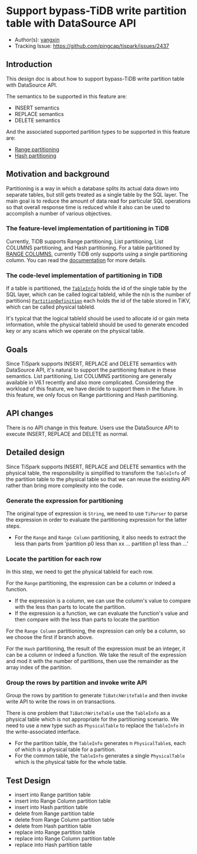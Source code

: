 # Support bypass-TiDB write partition table with DataSource API

- Author(s): [yangxin](http://github.com/xuanyu66)
- Tracking Issue: https://github.com/pingcap/tispark/issues/2437

## Introduction

This design doc is about how to support bypass-TiDB write partition table with DataSource API.

The semantics to be supported in this feature are:

- INSERT semantics
- REPLACE semantics
- DELETE semantics

And the associated supported partition types to be supported in this feature are:

- [Range partitioning](https://docs.pingcap.com/tidb/dev/partitioned-table#range-partitioning)
- [Hash partitioning](https://docs.pingcap.com/tidb/dev/partitioned-table#hash-partitioning)

## Motivation and background

Partitioning is a way in which a database splits its actual data down into separate tables, but
still gets treated as a single table by the SQL layer.
The main goal is to reduce the amount of data read for particular SQL operations so that overall
response time is reduced while it also can be used to accomplish a number of various objectives.

### The feature-level implementation of partitioning in TiDB

Currently, TiDB supports Range partitioning, List partitioning, List COLUMNS partitioning, and Hash
partitioning.
For a table partitioned by [RANGE COLUMNS](https://dev.mysql.com/doc/refman/5.7/en/partitioning-columns-range.html),
currently TiDB only supports using a single partitioning column.
You can read the [documentation](https://docs.pingcap.com/tidb/dev/partitioned-table#list-partitioning) for more
details.

### The code-level implementation of partitioning in TiDB

If a table is partitioned,
the [`TableInfo`](https://github.com/pingcap/tidb/blob/v6.1.0/parser/model/model.go#L370-L447) holds
the id of the single table by the SQL layer, which can be called logical tableId,
while the n(n is the number of partitions)
[`PartitionDefinition`](https://github.com/pingcap/tidb/blob/v6.1.0/parser/model/model.go#L1076-L1084)
each holds the id of the table stored in TiKV, which can be called physical tableId.

It's typical that the logical tableId should be used to allocate id or gain meta information, while
the physical tableId should be used to generate encoded key or any scans which we operate on the
physical table.

## Goals

Since TiSpark supports INSERT, REPLACE and DELETE semantics with DataSource API, it's natural to
support the partitioning feature in these semantics.
List partitioning, List COLUMNS partitioning are generally available in V6.1 recently and also more
complicated. Considering the workload of this feature, we have decide to support them in the future.
In this feature, we only focus on Range partitioning and Hash partitioning.

## API changes

There is no API change in this feature. Users use the DataSource API to execute INSERT, REPLACE and
DELETE as normal.

## Detailed design

Since TiSpark supports INSERT, REPLACE and DELETE semantics with the physical table, the
responsibility is simplified to transform the `TableInfo` of the partition table to the physical
table so that we can reuse the existing API rather than bring more complexity into the code.

### Generate the expression for partitioning

The original type of expression is `String`, we need to use `TiParser` to parse the expression in
order to evaluate the partitioning expression for the latter steps.

- For the `Range` and `Range Column`  partitioning, it also needs to extract the less than parts
  from 'partition p0 less than xx ... partition p1 less than ...'

### Locate the partition for each row

In this step, we need to get the physical tableId for each row.

For the `Range` partitioning, the expression can be a column or indeed a function.

- If the expression is a column, we can use the column's value to compare with the less than parts
  to locate the partition.
- If the expression is a function, we can evaluate the function's value and then compare with the
  less than parts to locate the partition

For the `Range Column` partitioning, the expression can only be a column, so we choose the first if
branch above.

For the `Hash` partitioning, the result of the expression must be an integer, it can be a column or
indeed a function.
We take the result of the expression and mod it with the number of partitions, then use the
remainder as the array index of the partition.

### Group the rows by partition and invoke write API

Group the rows by partition to generate `TiBatchWriteTable` and then invoke write API to write the
rows in on transactions.

There is one problem that `TiBatchWriteTable` use the `TableInfo` as a physical table which is not
appropriate for the partitioning scenario.
We need to use a new type such as `PhysicalTable` to replace the `TableInfo` in the write-associated
interface.

- For the partition table, the `TableInfo` generates n `PhysicalTable`s, each of which is a physical
  table for a partition.
- For the common table, the `TableInfo` generates a single `PhysicalTable` which is the physical
  table for the whole table.

## Test Design

- insert into Range partition table
- insert into Range Column partition table
- insert into Hash partition table
- delete from Range partition table
- delete from Range Column partition table
- delete from Hash partition table
- replace into Range partition table
- replace into Range Column partition table
- replace into Hash partition table